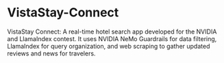 # VistaStay-Connect
VistaStay Connect: A real-time hotel search app developed for the NVIDIA and LlamaIndex contest. It uses NVIDIA NeMo Guardrails for data filtering, LlamaIndex for query organization, and web scraping to gather updated reviews and news for travelers.
